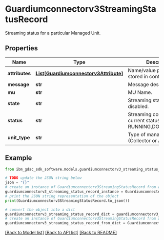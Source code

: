 # Guardiumconnectorv3StreamingStatusRecord

Streaming status for a particular Managed Unit.

## Properties

Name | Type | Description | Notes
------------ | ------------- | ------------- | -------------
**attributes** | [**List[Guardiumconnectorv3Attribute]**](Guardiumconnectorv3Attribute.md) | Name/value pair attributes stored in config db. | [optional] 
**message** | **str** | Message describing status. | [optional] 
**mu** | **str** | MU Name. | [optional] 
**state** | **str** | Streaming state : enabled, disabled. | [optional] 
**status** | **str** | Streaming configuration current status (e.g RUNNING,DONE,FAILED,...). | [optional] 
**unit_type** | **str** | Type of managed unit (Collector or Aggregator). | [optional] 

## Example

```python
from ibm_gdsc_sdk_software.models.guardiumconnectorv3_streaming_status_record import Guardiumconnectorv3StreamingStatusRecord

# TODO update the JSON string below
json = "{}"
# create an instance of Guardiumconnectorv3StreamingStatusRecord from a JSON string
guardiumconnectorv3_streaming_status_record_instance = Guardiumconnectorv3StreamingStatusRecord.from_json(json)
# print the JSON string representation of the object
print(Guardiumconnectorv3StreamingStatusRecord.to_json())

# convert the object into a dict
guardiumconnectorv3_streaming_status_record_dict = guardiumconnectorv3_streaming_status_record_instance.to_dict()
# create an instance of Guardiumconnectorv3StreamingStatusRecord from a dict
guardiumconnectorv3_streaming_status_record_from_dict = Guardiumconnectorv3StreamingStatusRecord.from_dict(guardiumconnectorv3_streaming_status_record_dict)
```
[[Back to Model list]](../README.md#documentation-for-models) [[Back to API list]](../README.md#documentation-for-api-endpoints) [[Back to README]](../README.md)


